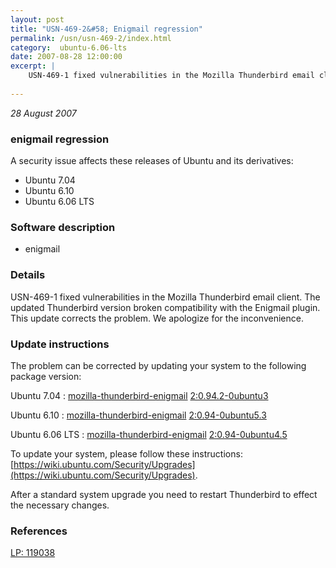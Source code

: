 ```yaml
---
layout: post
title: "USN-469-2&#58; Enigmail regression"
permalink: /usn/usn-469-2/index.html
category:  ubuntu-6.06-lts
date: 2007-08-28 12:00:00
excerpt: |
    USN-469-1 fixed vulnerabilities in the Mozilla Thunderbird email client. The updated Thunderbird version broken compatibility with the Enigmail plugin.  This update corrects the problem.  We apologize for the inconvenience. 
    
--- 
```

 
 

*28 August 2007*

### enigmail regression

A security issue affects these releases of Ubuntu and its derivatives:

* Ubuntu 7.04
* Ubuntu 6.10
* Ubuntu 6.06 LTS

### Software description

* enigmail 

### Details

USN-469-1 fixed vulnerabilities in the Mozilla Thunderbird email client. The updated Thunderbird version broken compatibility with the Enigmail plugin. This update corrects the problem. We apologize for the inconvenience. 

### Update instructions

The problem can be corrected by updating your system to the following package version:

Ubuntu 7.04
 : [mozilla-thunderbird-enigmail](https://launchpad.net/ubuntu/+source/enigmail) <span> [2:0.94.2-0ubuntu3](https://launchpad.net/ubuntu/+source/enigmail/2:0.94.2-0ubuntu3) </span> 

Ubuntu 6.10
 : [mozilla-thunderbird-enigmail](https://launchpad.net/ubuntu/+source/enigmail) <span> [2:0.94-0ubuntu5.3](https://launchpad.net/ubuntu/+source/enigmail/2:0.94-0ubuntu5.3) </span> 

Ubuntu 6.06 LTS
 : [mozilla-thunderbird-enigmail](https://launchpad.net/ubuntu/+source/enigmail) <span> [2:0.94-0ubuntu4.5](https://launchpad.net/ubuntu/+source/enigmail/2:0.94-0ubuntu4.5) </span> 

To update your system, please follow these instructions: [https://wiki.ubuntu.com/Security/Upgrades](https://wiki.ubuntu.com/Security/Upgrades).

After a standard system upgrade you need to restart Thunderbird to effect the necessary changes. 

### References

 
 [LP: 119038](https://launchpad.net/bugs/119038)
 

